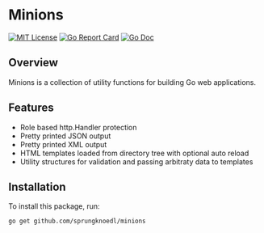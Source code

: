 # Minions

[![MIT License](https://img.shields.io/badge/license-MIT-blue.svg)](https://github.com/sprungknoedl/minions/blob/master/LICENSE)
[![Go Report Card](https://goreportcard.com/badge/github.com/sprungknoedl/minions)](https://goreportcard.com/report/github.com/sprungknoedl/minions)
[![Go Doc](https://godoc.org/github.com/sprungknoedl/minions?status.svg)](https://godoc.org/github.com/sprungknoedl/minions)

## Overview
Minions is a collection of utility functions for building Go web applications. 

## Features
* Role based http.Handler protection
* Pretty printed JSON output
* Pretty printed XML output
* HTML templates loaded from directory tree with optional auto reload
* Utility structures for validation and passing arbitraty data to templates

## Installation
To install this package, run:
```
go get github.com/sprungknoedl/minions
```